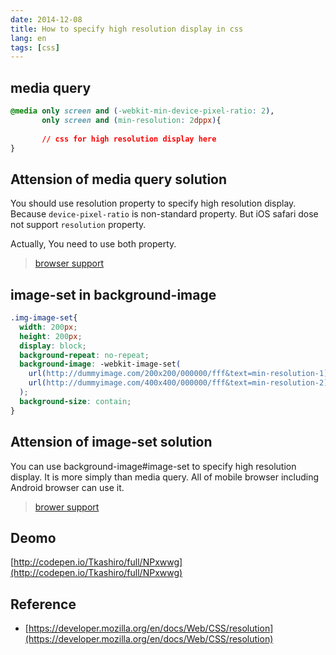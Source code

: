 ```yaml
---
date: 2014-12-08
title: How to specify high resolution display in css
lang: en
tags: [css]
---
```


## media query

```css
@media only screen and (-webkit-min-device-pixel-ratio: 2),
	   only screen and (min-resolution: 2dppx){
	   
	   // css for high resolution display here 
}
```

## Attension of media query solution

You should use resolution property to specify high resolution display. Because `device-pixel-ratio` is non-standard property. But iOS safari dose not support `resolution` property.

Actually, You need to use both property.

> [browser support](http://caniuse.com/#feat=css-media-resolution)

## image-set in background-image

```css
.img-image-set{
  width: 200px;
  height: 200px;
  display: block;
  background-repeat: no-repeat;
  background-image: -webkit-image-set(
    url(http://dummyimage.com/200x200/000000/fff&text=min-resolution-1) 1x, // for non-retina
    url(http://dummyimage.com/400x400/000000/fff&text=min-resolution-2) 2x  // for retina
  );
  background-size: contain;
}
```

## Attension of image-set solution

You can use background-image#image-set to specify high resolution display. It is more simply than media query.
All of mobile browser including Android browser can use it.

> [brower support](http://caniuse.com/#search=set)

## Deomo

[http://codepen.io/Tkashiro/full/NPxwwg](http://codepen.io/Tkashiro/full/NPxwwg)


## Reference

* [https://developer.mozilla.org/en/docs/Web/CSS/resolution](https://developer.mozilla.org/en/docs/Web/CSS/resolution)
